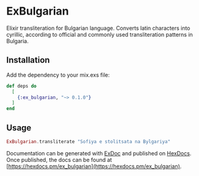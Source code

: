 # ExBulgarian

Elixir transliteration for Bulgarian language. Converts latin characters into cyrillic, according to official and commonly used transliteration patterns in Bulgaria.

## Installation

Add the dependency to your mix.exs file:
```elixir
def deps do
  [
    {:ex_bulgarian, "~> 0.1.0"}
  ]
end
```

## Usage
```elixir
ExBulgarian.transliterate "Sofiya e stolitsata na Bylgariya"
```
Documentation can be generated with [ExDoc](https://github.com/elixir-lang/ex_doc)
and published on [HexDocs](https://hexdocs.pm). Once published, the docs can
be found at [https://hexdocs.pm/ex_bulgarian](https://hexdocs.pm/ex_bulgarian).

